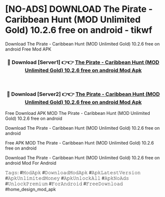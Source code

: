 # [NO-ADS] DOWNLOAD The Pirate - Caribbean Hunt (MOD Unlimited Gold) 10.2.6 free on android - tikwf
Download The Pirate - Caribbean Hunt (MOD Unlimited Gold) 10.2.6 free on android Free Mod APK

<div align="center">
<h3>🔴 Download [Server1] 👉👉 <a href="https://apk-comot.site?title=The_Pirate_-_Caribbean_Hunt_(MOD_Unlimited_Gold)_10.2.6_free_on_android">The Pirate - Caribbean Hunt (MOD Unlimited Gold) 10.2.6 free on android Mod Apk</a></h3><br>

<h3>🔴 Download [Server2] 👉👉 <a href="https://apk-comot.site?title=The_Pirate_-_Caribbean_Hunt_(MOD_Unlimited_Gold)_10.2.6_free_on_android">The Pirate - Caribbean Hunt (MOD Unlimited Gold) 10.2.6 free on android Mod Apk</a></h3>
</div>


Free Download APK MOD The Pirate - Caribbean Hunt (MOD Unlimited Gold) 10.2.6 free on android

Download The Pirate - Caribbean Hunt (MOD Unlimited Gold) 10.2.6 free on android 

Free APK MOD The Pirate - Caribbean Hunt (MOD Unlimited Gold) 10.2.6 free on android 

Download The Pirate - Caribbean Hunt (MOD Unlimited Gold) 10.2.6 free on android Mod For Android

𝚃𝚊𝚐𝚜: #𝙼𝚘𝚍𝙰𝚙𝚔 #𝙳𝚘𝚠𝚗𝚕𝚘𝚊𝚍𝙼𝚘𝚍𝙰𝚙𝚔 #𝙰𝚙𝚔𝙻𝚊𝚝𝚎𝚜𝚝𝚅𝚎𝚛𝚜𝚒𝚘𝚗 #𝙰𝚙𝚔𝚄𝚗𝚕𝚒𝚖𝚒𝚝𝚎𝚍𝙼𝚘𝚗𝚎𝚢 #𝙰𝚙𝚔𝚄𝚗𝚕𝚘𝚌𝚔𝙰𝚕𝚕 #𝙰𝚙𝚔𝙽𝚘𝙰𝚍𝚜 #𝚄𝚗𝚕𝚘𝚌𝚔𝙿𝚛𝚎𝚖𝚒𝚞𝚖 #𝙵𝚘𝚛𝙰𝚗𝚍𝚛𝚘𝚒𝚍 #𝙵𝚛𝚎𝚎𝙳𝚘𝚠𝚗𝚕𝚘𝚊𝚍 #home_design_mod_apk
